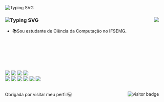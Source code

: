 <body>
  <div align="left">
    <img src="https://readme-typing-svg.herokuapp.com?font=Ubuntu&weight=100&duration=4000&pause=00&color=B600B6&multiline=true&repeat=false&random=false&width=300&height=60&lines=%F0%9F%91%A9%F0%9F%8F%BE%E2%80%8D%F0%9F%92%BBOl%C3%A1+meu+nome+%C3%A9+Stephanye.;%F0%9F%91%8B%F0%9F%8F%BESeja+bem-vindo!" alt="Typing SVG" />
  </div>
  <div>
    <picture>
      <source
        srcset="https://github-readme-stats.vercel.app/api?username=Stephanyecristine&show_icons=true&theme=dark&icon_color=B600B6&locale=pt-pt&show=prs_merged"
        media="(prefers-color-scheme: dark)"
      />
      <source
        srcset="https://github-readme-stats.vercel.app/api?username=Stephanyecristine&show_icons=true"
        media="(prefers-color-scheme: light), (prefers-color-scheme: no-preference)"
      />
      <img src="https://github-readme-stats.vercel.app/api?username=Stephanyecristine&show_icons=true" align="right"/>
    </picture>  
    <h3>
    <img src="https://readme-typing-svg.demolab.com?font=roboto&weight=1&size=35&duration=1&pause=1000000000&color=B600B6&multiline=true&repeat=false&random=false&width=200&height=40&lines=Sobre+mim" alt="Typing SVG" />
    </h3>
    <ul>
      <li>📚Sou estudante de Ciência da Computação no IFSEMG.</li><br><br><br><br><br><br>
    </ul>
  </div>
</body>
<footer>
  <div>
    <img src="https://img.shields.io/badge/-HTML5-E34F26?style=flat-square&logo=HTML5&logoColor=white"/>
    <img src="https://img.shields.io/badge/-CSS3-1572B6?style=flat-square&logo=CSS3&logoColor=white"/>
    <img src="https://img.shields.io/badge/-Bootstrap-563D7C?style=flat-square&logo=bootstrap&logoColor=white"/>
    <img src="https://img.shields.io/badge/-PostgreSQL-336791?style=flat-square&logo=postgresql&logoColor=white"/><br>
    <img src="https://img.shields.io/badge/-Git-F44D27?style=flat-square&logo=Git&logoColor=white"/>
    <img src="https://img.shields.io/badge/-Java-E34A86?style=flat-square&logo=Java&logoColor=white"/>
    <img src="https://img.shields.io/badge/-C++-00599C?style=flat-square&logo=C++&logoColor=white"/>
    <img src="https://img.shields.io/badge/php-%23777BB4.svg?style=flar-square&logo=php&logoColor=white"/>
    <img src="https://img.shields.io/badge/-R-276DC3?style=flat-square&logo=R&logoColor=white"/>
      <img src="https://img.shields.io/badge/-Delphi-F32232?style=flat-square&logo=Delphi&logoColor=white"/>
  </div><br>
  <div>
  <img src="https://visitor-badge.laobi.icu/badge?page_id=Stephanyecristine.Stephanyecristine&&left_color=purple&&right_color=gray" alt="visitor badge" align="right"/>
  <p align="left">Obrigada por visitar meu perfil!💻</p>
</div>
</footer>
